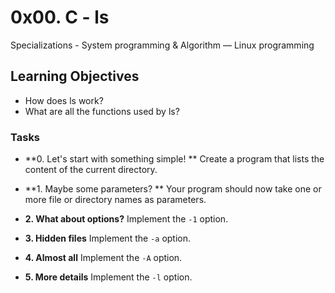 # 0x00. C - ls

Specializations - System programming & Algorithm ― Linux programming

## Learning Objectives

- How does ls work?
- What are all the functions used by ls?

### Tasks

- **0. Let's start with something simple! **
Create a program that lists the content of the current directory.

- **1. Maybe some parameters? **
Your program should now take one or more file or directory names as parameters.

- **2. What about options?**
Implement the `-1` option.

- **3. Hidden files**
Implement the `-a` option.

- **4. Almost all**
Implement the `-A` option.

- **5. More details**
Implement the `-l` option.
